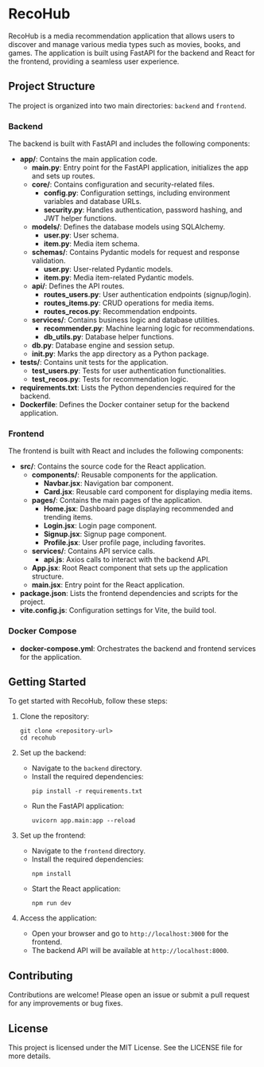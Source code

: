 # RecoHub

RecoHub is a media recommendation application that allows users to discover and manage various media types such as movies, books, and games. The application is built using FastAPI for the backend and React for the frontend, providing a seamless user experience.

## Project Structure

The project is organized into two main directories: `backend` and `frontend`.

### Backend

The backend is built with FastAPI and includes the following components:

- **app/**: Contains the main application code.
  - **main.py**: Entry point for the FastAPI application, initializes the app and sets up routes.
  - **core/**: Contains configuration and security-related files.
    - **config.py**: Configuration settings, including environment variables and database URLs.
    - **security.py**: Handles authentication, password hashing, and JWT helper functions.
  - **models/**: Defines the database models using SQLAlchemy.
    - **user.py**: User schema.
    - **item.py**: Media item schema.
  - **schemas/**: Contains Pydantic models for request and response validation.
    - **user.py**: User-related Pydantic models.
    - **item.py**: Media item-related Pydantic models.
  - **api/**: Defines the API routes.
    - **routes_users.py**: User authentication endpoints (signup/login).
    - **routes_items.py**: CRUD operations for media items.
    - **routes_recos.py**: Recommendation endpoints.
  - **services/**: Contains business logic and database utilities.
    - **recommender.py**: Machine learning logic for recommendations.
    - **db_utils.py**: Database helper functions.
  - **db.py**: Database engine and session setup.
  - **__init__.py**: Marks the app directory as a Python package.
- **tests/**: Contains unit tests for the application.
  - **test_users.py**: Tests for user authentication functionalities.
  - **test_recos.py**: Tests for recommendation logic.
- **requirements.txt**: Lists the Python dependencies required for the backend.
- **Dockerfile**: Defines the Docker container setup for the backend application.

### Frontend

The frontend is built with React and includes the following components:

- **src/**: Contains the source code for the React application.
  - **components/**: Reusable components for the application.
    - **Navbar.jsx**: Navigation bar component.
    - **Card.jsx**: Reusable card component for displaying media items.
  - **pages/**: Contains the main pages of the application.
    - **Home.jsx**: Dashboard page displaying recommended and trending items.
    - **Login.jsx**: Login page component.
    - **Signup.jsx**: Signup page component.
    - **Profile.jsx**: User profile page, including favorites.
  - **services/**: Contains API service calls.
    - **api.js**: Axios calls to interact with the backend API.
  - **App.jsx**: Root React component that sets up the application structure.
  - **main.jsx**: Entry point for the React application.
- **package.json**: Lists the frontend dependencies and scripts for the project.
- **vite.config.js**: Configuration settings for Vite, the build tool.

### Docker Compose

- **docker-compose.yml**: Orchestrates the backend and frontend services for the application.

## Getting Started

To get started with RecoHub, follow these steps:

1. Clone the repository:
   ```
   git clone <repository-url>
   cd recohub
   ```

2. Set up the backend:
   - Navigate to the `backend` directory.
   - Install the required dependencies:
     ```
     pip install -r requirements.txt
     ```
   - Run the FastAPI application:
     ```
     uvicorn app.main:app --reload
     ```

3. Set up the frontend:
   - Navigate to the `frontend` directory.
   - Install the required dependencies:
     ```
     npm install
     ```
   - Start the React application:
     ```
     npm run dev
     ```

4. Access the application:
   - Open your browser and go to `http://localhost:3000` for the frontend.
   - The backend API will be available at `http://localhost:8000`.

## Contributing

Contributions are welcome! Please open an issue or submit a pull request for any improvements or bug fixes.

## License

This project is licensed under the MIT License. See the LICENSE file for more details.